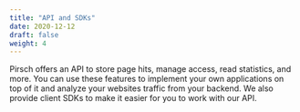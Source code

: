 ```yaml
---
title: "API and SDKs"
date: 2020-12-12
draft: false
weight: 4
---
```


Pirsch offers an API to store page hits, manage access, read statistics, and more. You can use these features to implement your own applications on top of it and analyze your websites traffic from your backend. We also provide client SDKs to make it easier for you to work with our API.
